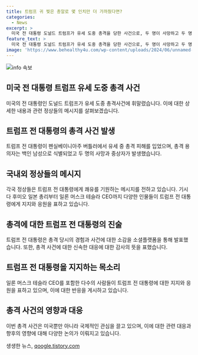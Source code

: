 ```yaml
---
title: 트럼프 귀 찢은 총알로 몇 인치만 더 가까웠다면?
categories:
  - News
excerpt: >
  미국 전 대통령 도널드 트럼프가 유세 도중 총격을 당한 사건으로, 두 명이 사망하고 두 명이 중상을 입었으며, 사망자 중 한 명은 총알에 맞아 사망했다. 백인 남성으로 추정된 용의자가 무대를 향해 여러 발을 발사한 뒤 비밀경호국에 의해 무력화된 것으로 밝혀졌다. 전 세계 정상들은 트럼프 전 대통령의 쾌유를 기원했으며, 일론 머스크는 트럼프에 대한 변함없는 지지를 표명했다.
feature_text: >
  미국 전 대통령 도널드 트럼프가 유세 도중 총격을 당한 사건으로, 두 명이 사망하고 두 명이 중상을 입었으며, 사망자 중 한 명은 총알에 맞아 사망했다. 백인 남성으로 추정된 용의자가 무대를 향해 여러 발을 발사한 뒤 비밀경호국에 의해 무력화된 것으로 밝혀졌다. 전 세계 정상들은 트럼프 전 대통령의 쾌유를 기원했으며, 일론 머스크는 트럼프에 대한 변함없는 지지를 표명했다.
image: 'https://www.behealthy4u.com/wp-content/uploads/2024/06/unnamed-file.png'
---
```


<p><img src="https://www.behealthy4u.com/wp-content/uploads/2024/06/unnamed-file.png" alt="info 속보" /></p>

<h2 data-ke-size="size26">미국 전 대통령 트럼프 유세 도중 총격 사건</h2>

<p data-ke-size="size16">미국의 전 대통령인 도널드 트럼프가 유세 도중 총격사건에 휘말렸습니다. 이에 대한 상세한 내용과 관련 정상들의 메시지를 살펴보겠습니다.</p>

<h2 data-ke-size="size24">트럼프 전 대통령의 총격 사건 발생</h2>

<p data-ke-size="size16">트럼프 전 대통령이 펜실베이니아주 버틀러에서 유세 중 총격 피해를 입었으며, 총격 용의자는 백인 남성으로 식별되었고 두 명의 사망과 중상자가 발생했습니다.</p>

<h2 data-ke-size="size24">국내외 정상들의 메시지</h2>

<p data-ke-size="size16">각국 정상들은 트럼프 전 대통령에게 쾌유를 기원하는 메시지를 전하고 있습니다. 기시다 후미오 일본 총리부터 일론 머스크 테슬라 CEO까지 다양한 인물들이 트럼프 전 대통령에게 지지와 응원을 표하고 있습니다.</p>

<h2 data-ke-size="size24">총격에 대한 트럼프 전 대통령의 진술</h2>

<p data-ke-size="size16">트럼프 전 대통령은 총격 당시의 경험과 사건에 대한 소감을 소셜플랫폼을 통해 발표했습니다. 또한, 총격 사건에 대한 신속한 대응에 대한 감사의 뜻을 표했습니다.</p>

<h2 data-ke-size="size24">트럼프 전 대통령을 지지하는 목소리</h2>

<p data-ke-size="size16">일론 머스크 테슬라 CEO를 포함한 다수의 사람들이 트럼프 전 대통령에 대한 지지와 응원을 표하고 있으며, 이에 대한 반응을 게시하고 있습니다.</p>

<h2 data-ke-size="size24">총격 사건의 영향과 대응</h2>

<p data-ke-size="size16">이번 총격 사건은 미국뿐만 아니라 국제적인 관심을 끌고 있으며, 이에 대한 관련 대응과 향후의 영향에 대해 다양한 논의가 이뤄지고 있습니다.</p>
생생한 뉴스, <a href="https://qoogle.tistory.com" rel="dofollow">qoogle.tistory.com</a>


